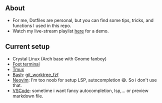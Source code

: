 ## About

- For me, Dotfiles are personal, but you can find some tips, tricks, and functions I used in this repo.
- Watch my live-stream playlist [here](https://www.youtube.com/playlist?list=PLcazFfFZIFPld0UvU7OxYl6ayyBJ6MvY7) for a demo.

## Current setup

- Crystal Linux (Arch base with Gnome fanboy)
- [Foot terminal](./foot/foot.ini)
- [Tmux](./tmux/tmux.conf)
- [Bash](./bash/bashrc): [git_worktree_fzf](https://github.com/thuanowa/git_worktree_fzf)
- [Neovim](./nvim/): I'm too noob for setup LSP, autocompletion 😅. So i don't use that.
- [VSCode](./profile.code-profile): sometime i want fancy autocompletion, lsp,... or preview markdown file.

